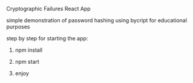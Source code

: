 Cryptographic Failures React App

simple demonstration of password hashing using bycript for educational purposes

step by step for starting the app:

1. npm install

2. npm start

3. enjoy
